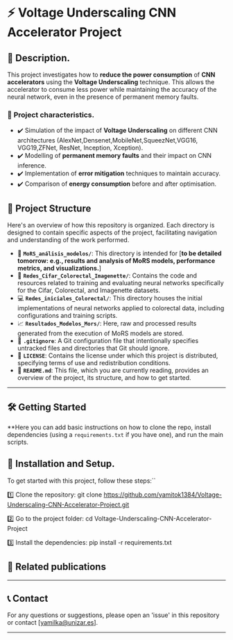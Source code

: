 # ⚡ **Voltage Underscaling CNN Accelerator Project**  

## 📌 **Description**.  
This project investigates how to **reduce the power consumption** of **CNN accelerators** using the **Voltage Underscaling** technique. This allows the accelerator to consume less power while maintaining the accuracy of the neural network, even in the presence of permanent memory faults.

### 🔹 **Project characteristics**.  
- ✔️ Simulation of the impact of **Voltage Underscaling** on different CNN architectures (AlexNet,Densenet,MobileNet,SqueezNet,VGG16, VGG19,ZFNet, ResNet, Inception, Xception).  
- ✔️ Modelling of **permanent memory faults** and their impact on CNN inference.  
- ✔️ Implementation of **error mitigation** techniques to maintain accuracy.  
- ✔️ Comparison of **energy consumption** before and after optimisation.

## 🚀 Project Structure

Here's an overview of how this repository is organized. Each directory is designed to contain specific aspects of the project, facilitating navigation and understanding of the work performed.

* 📁 **`MoRS_análisis_modelos/`**: This directory is intended for [**to be detailed tomorrow: e.g., results and analysis of MoRS models, performance metrics, and visualizations.**]
* 🧠 **`Redes_Cifar_Colorectal_Imagenette/`**: Contains the code and resources related to training and evaluating neural networks specifically for the Cifar, Colorectal, and Imagenette datasets.
* 💻 **`Redes_iniciales_Colorectal/`**: This directory houses the initial implementations of neural networks applied to colorectal data, including configurations and training scripts.
* 📈 **`Resultados_Modelos_Mors/`**: Here, raw and processed results generated from the execution of MoRS models are stored.
* 🚫 **`.gitignore`**: A Git configuration file that intentionally specifies untracked files and directories that Git should ignore.
* 📄 **`LICENSE`**: Contains the license under which this project is distributed, specifying terms of use and redistribution conditions.
* 📖 **`README.md`**: This file, which you are currently reading, provides an overview of the project, its structure, and how to get started.

---

## 🛠️ Getting Started

**Here you can add basic instructions on how to clone the repo, install dependencies (using a `requirements.txt` if you have one), and run the main scripts. 


## 🚀 **Installation and Setup**.  
To get started with this project, follow these steps:``

1️⃣ Clone the repository:
git clone https://github.com/yamitok1384/Voltage-Underscaling-CNN-Accelerator-Project.git

2️⃣ Go to the project folder:
cd Voltage-Underscaling-CNN-Accelerator-Project

3️⃣ Install the dependencies:
pip install -r requirements.txt

## 📜 **Related publications**  

---

## 📞 Contact

For any questions or suggestions, please open an 'issue' in this repository or contact [yamilka@unizar.es].

---
